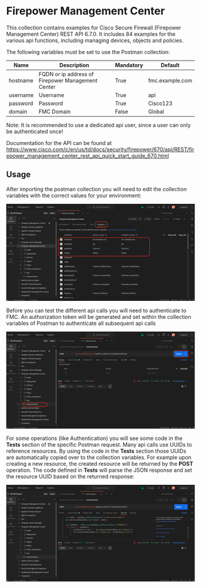 # Firepower Management Center

This collection contains examples for Cisco Secure Firewall (Firepower Management Center)  REST API 6.7.0. It includes 84 examples for the various api functions, including managing devices, objects and policies.

The following variables must be set to use the Postman collection:

| Name     | Description                                       | Mandatory | Default         |
| -------- | ------------------------------------------------- | --------- | --------------- |
| hostname | FQDN or ip address of Firepower Management Center | True      | fmc.example.com |
| username | Username                                          | True      | api             |
| password | Password                                          | True      | Cisco123        |
| domain   | FMC Domain                                        | False     | Global          |

Note: It is recommended to use a dedicated api user, since a user can only be authenticated once!

Documentation for the API can be found at https://www.cisco.com/c/en/us/td/docs/security/firepower/670/api/REST/firepower_management_center_rest_api_quick_start_guide_670.html

## Usage

After importing the postman collection you will need to edit the collection variables with the correct values for your environment:

![fmc-set-variables](img/fmc-set-variables.png)

Before you can test the different api calls you will need to authenticate to FMC. An authorization token will be generated and set within the collection variables of Postman to authenticate all subsequent api calls

![fmc-authentication](img/fmc-authentication.png)

For some operations (like Authentication) you will see some code in the **Tests** section of the specific Postman request. Many api calls use UUIDs to reference resources. By using the code in the **Tests** section those UUIDs are automatically copied over to the collection variables. For example upon creating a new resource, the created resource will be returned by the **POST** operation. The code defined in **Tests** will parse the JSON response and set the resource UUID based on the returned response:

![fmc-tests](img/fmc-tests.png)